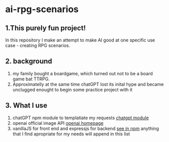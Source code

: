 # ai-rpg-scenarios

## 1.This purely fun project!
In this repository I make an attempt to make AI good at one specific use case - creating RPG scenarios. 

## 2. background
1) my family bought a boardgame, which turned out not to be a board game bat TTRPG. 
2) Approximatelly at the same time chatGPT lost its inital hype and became unclugged enought to begin some practice project with it

## 3. What I use
1) chatGPT npm module to templatiate my requests [chatgpt module](https://github.com/transitive-bullshit/chatgpt-api)
2) openai official image API [openai homepage](https://openai.com/)
3) vanillaJS for front end and expressjs for backend [see in npm](https://www.npmjs.com/package/express)
anything that I find apropriate for my needs will append in this list
